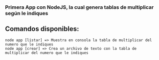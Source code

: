 ### Primera App con NodeJS, la cual genera tablas de multiplicar según le indiques

## Comandos disponibles:

    node app [listar] => Muestra en consola la tabla de multiplicar del numero que le indiques
    node app [crear] => Crea un archivo de texto con la tabla de multiplicar del numero que le indiques
